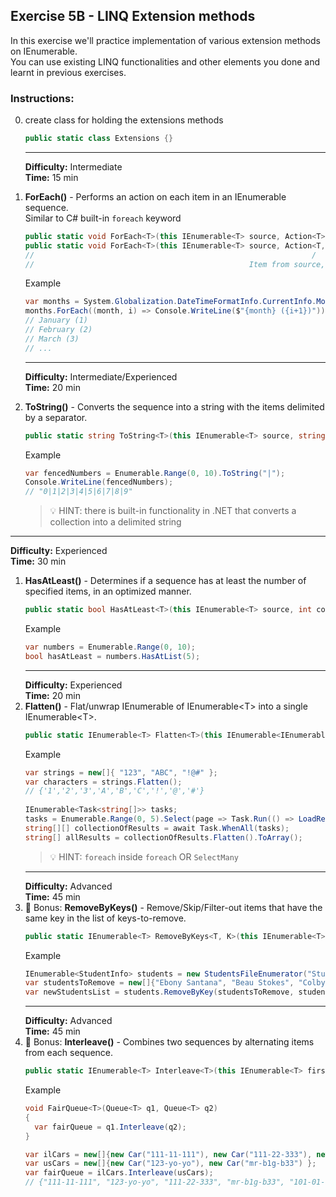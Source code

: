 ## Exercise 5B - LINQ Extension methods

In this exercise we'll practice implementation of various extension methods on IEnumerable.  
You can use existing LINQ functionalities and other elements you done and learnt in previous exercises.  

### Instructions:  
0. create class for holding the extensions methods
   ```csharp
   public static class Extensions {}
   ```
   ___  
   **Difficulty:** Intermediate  
   **Time:** 15 min  

1. **ForEach()** - Performs an action on each item in an IEnumerable sequence.  
   Similar to C# built-in `foreach` keyword
   ```csharp
   public static void ForEach<T>(this IEnumerable<T> source, Action<T> action);
   public static void ForEach<T>(this IEnumerable<T> source, Action<T, int> action);
   //                                                              /     \
   //                                                Item from source,   Index of the item
   ```
   Example  
   ```csharp
   var months = System.Globalization.DateTimeFormatInfo.CurrentInfo.MonthNames;
   months.ForEach((month, i) => Console.WriteLine($"{month} ({i+1})"));
   // January (1)
   // February (2)
   // March (3)
   // ...
   ```
   ___

   **Difficulty:** Intermediate/Experienced  
   **Time:** 20 min  
1. **ToString()** - Converts the sequence into a string with the items delimited by a separator.
   ```csharp
   public static string ToString<T>(this IEnumerable<T> source, string separator)
   ```
   Example  
   ```csharp
   var fencedNumbers = Enumerable.Range(0, 10).ToString("|");
   Console.WriteLine(fencedNumbers);
   // "0|1|2|3|4|5|6|7|8|9"
   ```

   > &#x1F4A1; HINT: there is built-in functionality in .NET that converts a collection into a delimited string
___
   **Difficulty:** Experienced  
   **Time:** 30 min 
1. **HasAtLeast()** - Determines if a sequence has at least the number of specified items, in an optimized manner.
   ```csharp
   public static bool HasAtLeast<T>(this IEnumerable<T> source, int count)
   ```
   Example  
   ```csharp
   var numbers = Enumerable.Range(0, 10);
   bool hasAtLeast = numbers.HasAtList(5);
   ```
   ___
   **Difficulty:** Experienced  
   **Time:** 20 min 
1. **Flatten()** - Flat/unwrap IEnumerable of IEnumerable&lt;T&gt; into a single IEnumerable&lt;T&gt;.
   ```csharp
   public static IEnumerable<T> Flatten<T>(this IEnumerable<IEnumerable<T>> source)
   ```
   Example  
   ```csharp
   var strings = new[]{ "123", "ABC", "!@#" };
   var characters = strings.Flatten();
   // {'1','2','3','A','B','C','!','@','#'}
  
   IEnumerable<Task<string[]>> tasks;
   tasks = Enumerable.Range(0, 5).Select(page => Task.Run(() => LoadResults(page)));
   string[][] collectionOfResults = await Task.WhenAll(tasks);
   string[] allResults = collectionOfResults.Flatten().ToArray();
   ```
   > &#x1F4A1; HINT: `foreach` inside `foreach` OR `SelectMany`  
    ___
   **Difficulty:** Advanced  
   **Time:** 45 min  
1. &#x1F381; Bonus: **RemoveByKeys()** - Remove/Skip/Filter-out items that have the same key in the list of keys-to-remove.
   ```csharp
   public static IEnumerable<T> RemoveByKeys<T, K>(this IEnumerable<T> source, IEnumerable<K> keys, Func<T, K> keySelector, IEqualityComparer<K> comparer = null)
   ```
   Example  
   ```csharp
   IEnumerable<StudentInfo> students = new StudentsFileEnumerator("Students\\Semester1.csv");
   var studentsToRemove = new[]{"Ebony Santana", "Beau Stokes", "Colby Page"};
   var newStudentsList = students.RemoveByKey(studentsToRemove, student => student.Name);
   ```
   ___
   **Difficulty:** Advanced  
   **Time:** 45 min 
1. &#x1F381; Bonus: **Interleave()** - Combines two sequences by alternating items from each sequence.
   ```csharp
   public static IEnumerable<T> Interleave<T>(this IEnumerable<T> first, IEnumerable<T> second)
   ```
   Example  
   ```csharp
   void FairQueue<T>(Queue<T> q1, Queue<T> q2)
   {
     var fairQueue = q1.Interleave(q2); 
   }

   var ilCars = new[]{new Car("111-11-111"), new Car("111-22-333"), new Car("101-01-010") };
   var usCars = new[]{new Car("123-yo-yo"), new Car("mr-b1g-b33") };
   var fairQueue = ilCars.Interleave(usCars);
   // {"111-11-111", "123-yo-yo", "111-22-333", "mr-b1g-b33", "101-01-010" }
   ```
